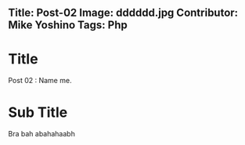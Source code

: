 
Title: Post-02
Image: dddddd.jpg
Contributor: Mike Yoshino
Tags: Php
---
# Title

Post 02 : Name me.

# Sub Title
Bra bah abahahaabh

<?# Giphy excited-birthday-yeah-yoJC2GnSClbPOkV0eA /?>
